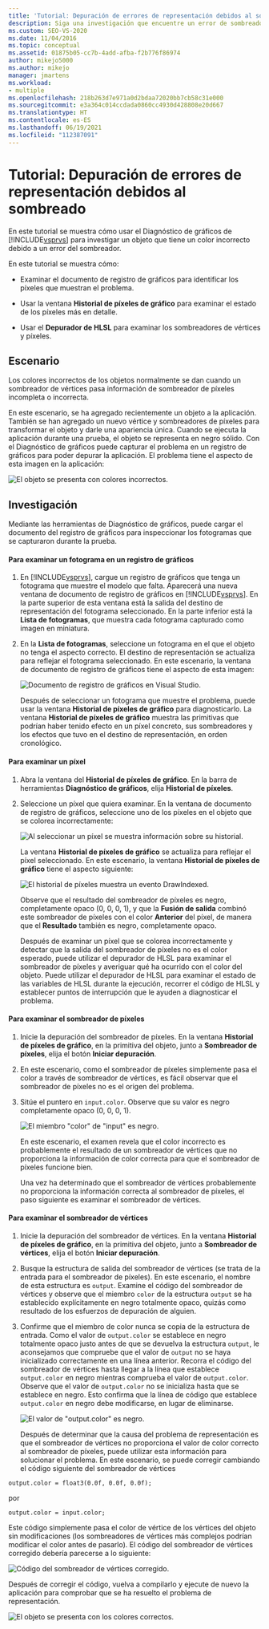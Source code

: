 ```yaml
---
title: 'Tutorial: Depuración de errores de representación debidos al sombreado | Microsoft Docs'
description: Siga una investigación que encuentre un error de sombreador. Muestra el uso de Diagnóstico de gráficos de Visual Studio, incluido el historial de píxeles de gráfico y el depurador de HLSL.
ms.custom: SEO-VS-2020
ms.date: 11/04/2016
ms.topic: conceptual
ms.assetid: 01875b05-cc7b-4add-afba-f2b776f86974
author: mikejo5000
ms.author: mikejo
manager: jmartens
ms.workload:
- multiple
ms.openlocfilehash: 218b263d7e971a0d2bdaa72020bb7cb58c31e000
ms.sourcegitcommit: e3a364c014ccdada0860cc4930d428808e20d667
ms.translationtype: HT
ms.contentlocale: es-ES
ms.lasthandoff: 06/19/2021
ms.locfileid: "112387091"
---
```

# <a name="walkthrough-debugging-rendering-errors-due-to-shading"></a>Tutorial: Depuración de errores de representación debidos al sombreado
En este tutorial se muestra cómo usar el Diagnóstico de gráficos de [!INCLUDE[vsprvs](../../code-quality/includes/vsprvs_md.md)] para investigar un objeto que tiene un color incorrecto debido a un error del sombreador.

 En este tutorial se muestra cómo:

- Examinar el documento de registro de gráficos para identificar los píxeles que muestran el problema.

- Usar la ventana **Historial de píxeles de gráfico** para examinar el estado de los píxeles más en detalle.

- Usar el **Depurador de HLSL** para examinar los sombreadores de vértices y píxeles.

## <a name="scenario"></a>Escenario
 Los colores incorrectos de los objetos normalmente se dan cuando un sombreador de vértices pasa información de sombreador de píxeles incompleta o incorrecta.

 En este escenario, se ha agregado recientemente un objeto a la aplicación. También se han agregado un nuevo vértice y sombreadores de píxeles para transformar el objeto y darle una apariencia única. Cuando se ejecuta la aplicación durante una prueba, el objeto se representa en negro sólido. Con el Diagnóstico de gráficos puede capturar el problema en un registro de gráficos para poder depurar la aplicación. El problema tiene el aspecto de esta imagen en la aplicación:

 ![El objeto se presenta con colores incorrectos.](media/gfx_diag_demo_render_error_shader_problem.png "gfx_diag_demo_render_error_shader_problem")

## <a name="investigation"></a>Investigación
 Mediante las herramientas de Diagnóstico de gráficos, puede cargar el documento del registro de gráficos para inspeccionar los fotogramas que se capturaron durante la prueba.

#### <a name="to-examine-a-frame-in-a-graphics-log"></a>Para examinar un fotograma en un registro de gráficos

1. En [!INCLUDE[vsprvs](../../code-quality/includes/vsprvs_md.md)], cargue un registro de gráficos que tenga un fotograma que muestre el modelo que falta. Aparecerá una nueva ventana de documento de registro de gráficos en [!INCLUDE[vsprvs](../../code-quality/includes/vsprvs_md.md)]. En la parte superior de esta ventana está la salida del destino de representación del fotograma seleccionado. En la parte inferior está la **Lista de fotogramas**, que muestra cada fotograma capturado como imagen en miniatura.

2. En la **Lista de fotogramas**, seleccione un fotograma en el que el objeto no tenga el aspecto correcto. El destino de representación se actualiza para reflejar el fotograma seleccionado. En este escenario, la ventana de documento de registro de gráficos tiene el aspecto de esta imagen:

    ![Documento de registro de gráficos en Visual Studio.](media/gfx_diag_demo_render_error_shader_step_1.png "gfx_diag_demo_render_error_shader_step_1")

   Después de seleccionar un fotograma que muestre el problema, puede usar la ventana **Historial de píxeles de gráfico** para diagnosticarlo. La ventana **Historial de píxeles de gráfico** muestra las primitivas que podrían haber tenido efecto en un píxel concreto, sus sombreadores y los efectos que tuvo en el destino de representación, en orden cronológico.

#### <a name="to-examine-a-pixel"></a>Para examinar un píxel

1. Abra la ventana del **Historial de píxeles de gráfico**. En la barra de herramientas **Diagnóstico de gráficos**, elija **Historial de píxeles**.

2. Seleccione un píxel que quiera examinar. En la ventana de documento de registro de gráficos, seleccione uno de los píxeles en el objeto que se colorea incorrectamente:

    ![Al seleccionar un píxel se muestra información sobre su historial.](media/gfx_diag_demo_render_error_shader_step_2.png "gfx_diag_demo_render_error_shader_step_2")

    La ventana **Historial de píxeles de gráfico** se actualiza para reflejar el píxel seleccionado. En este escenario, la ventana **Historial de píxeles de gráfico** tiene el aspecto siguiente:

    ![El historial de píxeles muestra un evento DrawIndexed.](media/gfx_diag_demo_render_error_shader_step_3.png "gfx_diag_demo_render_error_shader_step_3")

    Observe que el resultado del sombreador de píxeles es negro, completamente opaco (0, 0, 0, 1), y que la **Fusión de salida** combinó este sombreador de píxeles con el color **Anterior** del píxel, de manera que el **Resultado** también es negro, completamente opaco.

   Después de examinar un píxel que se colorea incorrectamente y detectar que la salida del sombreador de píxeles no es el color esperado, puede utilizar el depurador de HLSL para examinar el sombreador de píxeles y averiguar qué ha ocurrido con el color del objeto. Puede utilizar el depurador de HLSL para examinar el estado de las variables de HLSL durante la ejecución, recorrer el código de HLSL y establecer puntos de interrupción que le ayuden a diagnosticar el problema.

#### <a name="to-examine-the-pixel-shader"></a>Para examinar el sombreador de píxeles

1. Inicie la depuración del sombreador de píxeles. En la ventana **Historial de píxeles de gráfico**, en la primitiva del objeto, junto a **Sombreador de píxeles**, elija el botón **Iniciar depuración**.

2. En este escenario, como el sombreador de píxeles simplemente pasa el color a través de sombreador de vértices, es fácil observar que el sombreador de píxeles no es el origen del problema.

3. Sitúe el puntero en `input.color`. Observe que su valor es negro completamente opaco (0, 0, 0, 1).

    ![El miembro "color" de "input" es negro.](media/gfx_diag_demo_render_error_shader_step_5.png "gfx_diag_demo_render_error_shader_step_5")

    En este escenario, el examen revela que el color incorrecto es probablemente el resultado de un sombreador de vértices que no proporciona la información de color correcta para que el sombreador de píxeles funcione bien.

   Una vez ha determinado que el sombreador de vértices probablemente no proporciona la información correcta al sombreador de píxeles, el paso siguiente es examinar el sombreador de vértices.

#### <a name="to-examine-the-vertex-shader"></a>Para examinar el sombreador de vértices

1. Inicie la depuración del sombreador de vértices. En la ventana **Historial de píxeles de gráfico**, en la primitiva del objeto, junto a **Sombreador de vértices**, elija el botón **Iniciar depuración**.

2. Busque la estructura de salida del sombreador de vértices (se trata de la entrada para el sombreador de píxeles). En este escenario, el nombre de esta estructura es `output`. Examine el código del sombreador de vértices y observe que el miembro `color` de la estructura `output` se ha establecido explícitamente en negro totalmente opaco, quizás como resultado de los esfuerzos de depuración de alguien.

3. Confirme que el miembro de color nunca se copia de la estructura de entrada. Como el valor de `output.color` se establece en negro totalmente opaco justo antes de que se devuelva la estructura `output`, le aconsejamos que compruebe que el valor de `output` no se haya inicializado correctamente en una línea anterior. Recorra el código del sombreador de vértices hasta llegar a la línea que establece `output.color` en negro mientras comprueba el valor de `output.color`. Observe que el valor de `output.color` no se inicializa hasta que se establece en negro. Esto confirma que la línea de código que establece `output.color` en negro debe modificarse, en lugar de eliminarse.

    ![El valor de "output.color" es negro.](media/gfx_diag_demo_render_error_shader_step_7.png "gfx_diag_demo_render_error_shader_step_7")

   Después de determinar que la causa del problema de representación es que el sombreador de vértices no proporciona el valor de color correcto al sombreador de píxeles, puede utilizar esta información para solucionar el problema. En este escenario, se puede corregir cambiando el código siguiente del sombreador de vértices

```hlsl
output.color = float3(0.0f, 0.0f, 0.0f);
```

 por

```hlsl
output.color = input.color;
```

 Este código simplemente pasa el color de vértice de los vértices del objeto sin modificaciones (los sombreadores de vértices más complejos podrían modificar el color antes de pasarlo). El código del sombreador de vértices corregido debería parecerse a lo siguiente:

 ![Código del sombreador de vértices corregido.](media/gfx_diag_demo_render_error_shader_step_8.png "gfx_diag_demo_render_error_shader_step_8")

 Después de corregir el código, vuelva a compilarlo y ejecute de nuevo la aplicación para comprobar que se ha resuelto el problema de representación.

 ![El objeto se presenta con los colores correctos.](media/gfx_diag_demo_render_error_shader_resolution.png "gfx_diag_demo_render_error_shader_resolution")
